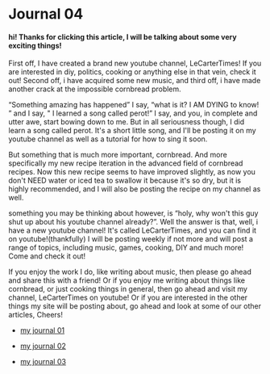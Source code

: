 # Journal 04

#### hi! Thanks for clicking this article, I will be talking about some very exciting things!
First off, I have created a brand new youtube channel, LeCarterTimes! If you are interested in diy, politics, cooking or anything else in that vein, check it out! Second off, i have acquired some new music, and third off, i have made another crack at the impossible cornbread problem. 

“Something amazing has happened” I say, “what is it? I AM DYING to know! ” and I say, " I learned a song called perot!” I say, and you, in complete and utter awe, start bowing down to me. But in all seriousness though, I did learn a song called perot. It's a short little song, and I'll be posting it on my youtube channel as well as a tutorial for how to sing it soon.

But something that is much more important, cornbread. And more specifically my new recipe iteration in the advanced field of cornbread recipes. Now this new recipe seems to have improved slightly, as now you don't NEED water or iced tea to swallow it because it's so dry, but it is highly recommended, and I will also be posting the recipe on my channel as well.

something you may be thinking about however, is “holy, why won't this guy shut up about his youtube channel already?”. Well the answer is that, well, i have a new youtube channel! It's called LeCarterTimes, and you can find it on youtube!(thankfully) I will be posting weekly if not more and will post a range of topics, including music, games, cooking, DIY and much more! Come and check it out!

If you enjoy the work I do, like writing about music, then please go ahead and share this with a friend! Or if you enjoy me writing about things like cornbread, or just cooking things in general, then go ahead and visit my channel, LeCarterTimes on youtube! Or if you are interested in the other things my site will be posting about, go ahead and look at some of our other articles, Cheers!

- [my journal 01](https://lecartertimes.github.io/articletwo.html)

- [my journal 02](https://lecartertimes.github.io/articlethree.html)

- [my journal 03](https://lecartertimes.github.io/articlefour.html)


